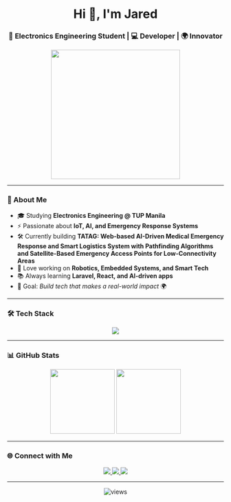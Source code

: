 <h1 align="center">Hi 👋, I'm Jared</h1>
<h3 align="center">🚀 Electronics Engineering Student | 💻 Developer | 🌍 Innovator</h3>

<p align="center">
  <img src="https://media.giphy.com/media/qgQUggAC3Pfv687qPC/giphy.gif" width="300"/>
</p>

---

### 🌟 About Me
- 🎓 Studying **Electronics Engineering @ TUP Manila**  
- ⚡ Passionate about **IoT, AI, and Emergency Response Systems**  
- 🛠️ Currently building **TATAG: Web-based AI-Driven Medical Emergency Response and Smart Logistics System with Pathfinding Algorithms and Satellite-Based Emergency Access Points for Low-Connectivity Areas**  
- 🤖 Love working on **Robotics, Embedded Systems, and Smart Tech**  
- 📚 Always learning **Laravel, React, and AI-driven apps**  
- 🎯 Goal: *Build tech that makes a real-world impact* 🌍  

---

### 🛠️ Tech Stack
<p align="center">
  <img src="https://skillicons.dev/icons?i=arduino,raspberrypi,python,cpp,js,react,nextjs,laravel,php,postgres,matlab,git,github,vscode,linux" />
</p>

---

### 📊 GitHub Stats
<p align="center">
  <img src="https://github-readme-stats.vercel.app/api?username=YOURUSERNAME&show_icons=true&theme=tokyonight" height="150"/>
  <img src="https://github-readme-streak-stats.herokuapp.com/?user=YOURUSERNAME&theme=tokyonight" height="150"/>
</p>

---

### 🌐 Connect with Me
<p align="center">
  <a href="https://linkedin.com/in/jaredposada" target="_blank">
    <img src="https://img.shields.io/badge/LinkedIn-0077B5?logo=linkedin&logoColor=white&style=for-the-badge"/>
  </a>
  <a href="https://github.com/jrdyfrdy" target="_blank">
    <img src="https://img.shields.io/badge/GitHub-100000?logo=github&logoColor=white&style=for-the-badge"/>
  </a>
  <a href="mailto:jaredferdinandposada@gmail.com">
    <img src="https://img.shields.io/badge/Email-D14836?logo=gmail&logoColor=white&style=for-the-badge"/>
  </a>
</p>

---

<p align="center">
  <img src="https://komarev.com/ghpvc/?username=YOURUSERNAME&label=Profile%20views&color=blueviolet&style=flat-square" alt="views"/>
</p>
